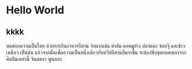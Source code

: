 
# Hello World
## kkkk
ทดสอบความเป็นไทย ด้วยการกินอาหารอีสาน จำพวกเช่น ตำส้ม คอหมูย่าง ปลาแดก ซอยจุ๊ และข้าวเหนียว เป็นต้น แล้วจากนั้นเพื่อความเป็นหนึ่งเดียวกับทวีปอีสานที่มากขึ้น จะต้องฟังสุดยอดเพลงจากศิลปินเหล่านี้ จินตหรา พูนลาภ 